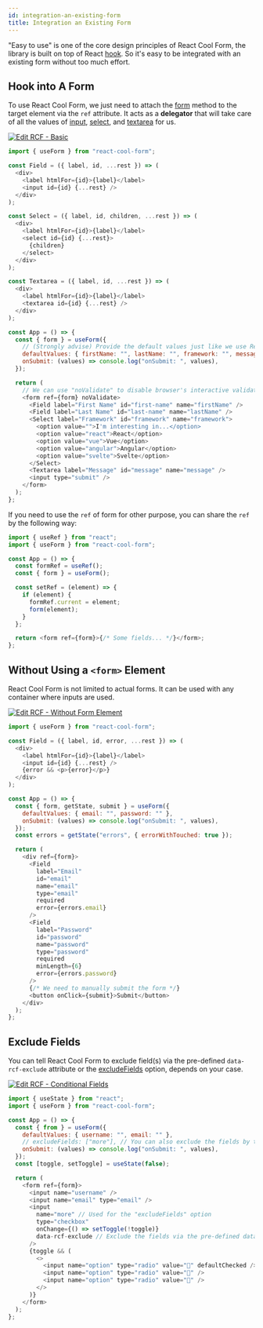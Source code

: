 ```yaml
---
id: integration-an-existing-form
title: Integration an Existing Form
---
```


"Easy to use" is one of the core design principles of React Cool Form, the library is built on top of React [hook](https://reactjs.org/docs/hooks-custom.html#using-a-custom-hook). So it's easy to be integrated with an existing form without too much effort.

## Hook into A Form

To use React Cool Form, we just need to attach the [form](../api-reference/use-form#form) method to the target element via the `ref` attribute. It acts as a **delegator** that will take care of all the values of [input](https://developer.mozilla.org/en-US/docs/Web/HTML/Element/input), [select](https://developer.mozilla.org/en-US/docs/Web/HTML/Element/select), and [textarea](https://developer.mozilla.org/en-US/docs/Web/HTML/Element/textarea) for us.

[![Edit RCF - Basic](https://codesandbox.io/static/img/play-codesandbox.svg)](https://codesandbox.io/s/rcf-basic-17fz0?fontsize=14&hidenavigation=1&theme=dark)

```js
import { useForm } from "react-cool-form";

const Field = ({ label, id, ...rest }) => (
  <div>
    <label htmlFor={id}>{label}</label>
    <input id={id} {...rest} />
  </div>
);

const Select = ({ label, id, children, ...rest }) => (
  <div>
    <label htmlFor={id}>{label}</label>
    <select id={id} {...rest}>
      {children}
    </select>
  </div>
);

const Textarea = ({ label, id, ...rest }) => (
  <div>
    <label htmlFor={id}>{label}</label>
    <textarea id={id} {...rest} />
  </div>
);

const App = () => {
  const { form } = useForm({
    // (Strongly advise) Provide the default values just like we use React state
    defaultValues: { firstName: "", lastName: "", framework: "", message: "" },
    onSubmit: (values) => console.log("onSubmit: ", values),
  });

  return (
    // We can use "noValidate" to disable browser's interactive validation
    <form ref={form} noValidate>
      <Field label="First Name" id="first-name" name="firstName" />
      <Field label="Last Name" id="last-name" name="lastName" />
      <Select label="Framework" id="framework" name="framework">
        <option value="">I'm interesting in...</option>
        <option value="react">React</option>
        <option value="vue">Vue</option>
        <option value="angular">Angular</option>
        <option value="svelte">Svelte</option>
      </Select>
      <Textarea label="Message" id="message" name="message" />
      <input type="submit" />
    </form>
  );
};
```

If you need to use the `ref` of form for other purpose, you can share the `ref` by the following way:

```js {10}
import { useRef } from "react";
import { useForm } from "react-cool-form";

const App = () => {
  const formRef = useRef();
  const { form } = useForm();

  const setRef = (element) => {
    if (element) {
      formRef.current = element;
      form(element);
    }
  };

  return <form ref={form}>{/* Some fields... */}</form>;
};
```

## Without Using a `<form>` Element

React Cool Form is not limited to actual forms. It can be used with any container where inputs are used.

[![Edit RCF - Without Form Element](https://codesandbox.io/static/img/play-codesandbox.svg)](https://codesandbox.io/s/rcf-without-form-element-wvctm?fontsize=14&hidenavigation=1&theme=dark)

```js {19,38}
import { useForm } from "react-cool-form";

const Field = ({ label, id, error, ...rest }) => (
  <div>
    <label htmlFor={id}>{label}</label>
    <input id={id} {...rest} />
    {error && <p>{error}</p>}
  </div>
);

const App = () => {
  const { form, getState, submit } = useForm({
    defaultValues: { email: "", password: "" },
    onSubmit: (values) => console.log("onSubmit: ", values),
  });
  const errors = getState("errors", { errorWithTouched: true });

  return (
    <div ref={form}>
      <Field
        label="Email"
        id="email"
        name="email"
        type="email"
        required
        error={errors.email}
      />
      <Field
        label="Password"
        id="password"
        name="password"
        type="password"
        required
        minLength={6}
        error={errors.password}
      />
      {/* We need to manually submit the form */}
      <button onClick={submit}>Submit</button>
    </div>
  );
};
```

## Exclude Fields

You can tell React Cool Form to exclude field(s) via the pre-defined `data-rcf-exclude` attribute or the [excludeFields](../api-reference/use-form#excludefields) option, depends on your case.

[![Edit RCF - Conditional Fields](https://codesandbox.io/static/img/play-codesandbox.svg)](https://codesandbox.io/s/rcf-conditional-fields-rnxe6?fontsize=14&hidenavigation=1&theme=dark)

```js {7,20}
import { useState } from "react";
import { useForm } from "react-cool-form";

const App = () => {
  const { from } = useForm({
    defaultValues: { username: "", email: "" },
    // excludeFields: ["more"], // You can also exclude the fields by this option
    onSubmit: (values) => console.log("onSubmit: ", values),
  });
  const [toggle, setToggle] = useState(false);

  return (
    <form ref={form}>
      <input name="username" />
      <input name="email" type="email" />
      <input
        name="more" // Used for the "excludeFields" option
        type="checkbox"
        onChange={() => setToggle(!toggle)}
        data-rcf-exclude // Exclude the fields via the pre-defined data attribute
      />
      {toggle && (
        <>
          <input name="option" type="radio" value="🍎" defaultChecked />
          <input name="option" type="radio" value="🥝" />
          <input name="option" type="radio" value="🍋" />
        </>
      )}
    </form>
  );
};
```
